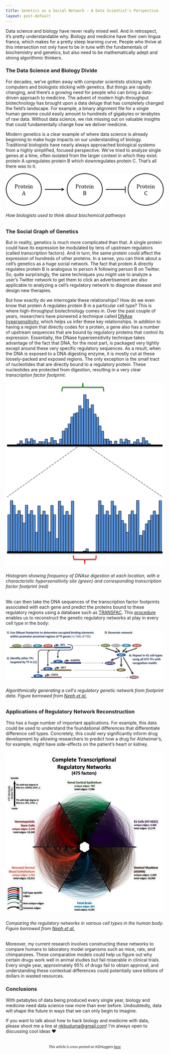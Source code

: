 ```yaml
---
title: Genetics as a Social Network - A Data Scientist's Perspective
layout: post-default
---
```


Data science and biology have never really mixed well. And in retrospect, it’s pretty understandable why. Biology and medicine have their own lingua franca, which makes for a pretty steep learning curve. People who thrive at this intersection not only have to be in tune with the fundamentals of biochemistry and genetics, but also need to be mathematically adept and strong algorithmic thinkers. 

### The Data Science and Biology Divide

For decades, we’ve gotten away with computer scientists sticking with computers and biologists sticking with genetics. But things are rapidly changing, and there’s a growing need for people who can bring a data-driven approach to medicine.  The advent of modern high-throughput biotechnology has brought upon a data deluge that has completely changed the field’s landscape. For example, a binary alignment file for a single human genome could easily amount to hundreds of gigabytes or terabytes of raw data.  Without data science, we risk missing out on valuable insights that could fundamentally change how we deliver medicine. 

Modern genetics is a clear example of where data science is already beginning to make huge impacts on our understanding of biology. Traditional biologists have nearly always approached biological systems from a highly simplified, focused perspective. We’ve tried to analyze single genes at a time, often isolated from the larger context in which they exist: protein A upregulates protein B which downregulates protein C. That’s all there was to it.

![Simple Pathway](/img/simple_pathway.png "Simple Pathway")
###### How biologists used to think about biochemical pathways

### The Social Graph of Genetics

But in reality, genetics is much more complicated than that. A single protein could have its expression be modulated by tens of upstream regulators (called transcription factors). And in turn, the same protein could affect the expression of hundreds of other proteins. In a sense, you can think about a cell’s genetics as a huge social network. The fact that protein A directly regulates protein B is analogous to person A following person B on Twitter.  So, quite surprisingly, the same techniques you might use to analyze a user’s Twitter network to get them to click an advertisement are also applicable to analyzing a cell’s regulatory network to diagnose disease and design new therapies.

But how exactly do we interrogate these relationships? How do we even know that protein A regulates protein B in a particular cell type? This is where high-throughput biotechnology comes in. Over the past couple of years, researchers have pioneered a technique called <a href='http://www.nature.com/nature/journal/v489/n7414/full/nature11212.html' target='_blank'>DNAse hypersensitivity</a>, which helps us infer these key relationships. In addition to having a region that directly codes for a protein, a gene also has a number of upstream sequences that are bound by regulatory proteins that control its expression. Essentially, the DNase hypersensitivity technique takes advantage of the fact that DNA, for the most part, is packaged very tightly except around these very specific regulatory sequences. As a result, when the DNA is exposed to a DNA digesting enzyme, it is mostly cut at these loosely-packed and exposed regions. The only exception is the small tract of nucleotides that are directly bound to a regulatory protein. These nucleotides are protected from digestion, resulting in a very clear *transcription factor footprint*. 

![DNAse Hypersensitivity](/img/hypersensitivity.png "DNAse Hypersensitivity")
###### Histogram showing frequency of DNAse digestion at each location, with a characteristic hypersensitivity site (green) and corresponding transcription factor footprint (red)

We can then take the DNA sequences of the transcription factor footprints associated with each gene and predict the proteins bound to these regulatory regions using a database such as <a href='http://www.gene-regulation.com/pub/databases.html' target='blank'>TRANSFAC</a>. This <a target='_blank' href='http://www.cell.com/cell/abstract/S0092-8674(12)00639-3'>procedure</a> enables us to reconstruct the genetic regulatory networks at play in every cell type in the body:

![Network Construction](/img/gene_network_recon.png "Network Construction")
###### Algorithmically generating a cell's regulatory genetic network from footprint data. Figure borrowed from <a target='_blank' href='http://www.ncbi.nlm.nih.gov/pmc/articles/PMC3679407/'>Neph et al.</a>

### Applications of Regulatory Network Reconstruction

This has a huge number of important applications. For example, this data could be used to understand the foundational differences that differentiate difference cell types. Concretely, this could very significantly inform drug development by allowing researchers to predict how a drug for Alzheimer’s, for example, might have side-effects on the patient’s heart or kidney.

![Cell Specific Networks](/img/cell_type_network_comp.png "Cell Specific Networks")
###### Comparing the regulatory networks in various cell types in the human body. Figure borrowed from <a target='_blank' href='http://www.ncbi.nlm.nih.gov/pmc/articles/PMC3679407/'>Neph et al.</a>

Moreover, my current research involves constructing these networks to compare humans to laboratory model organisms such as mice, rats, and chimpanzees. These comparative models could help us figure out why certain drugs work well in animal studies but fail miserable in clinical trials. Every single year, approximately 95% of drugs fail to obtain approval, and understanding these contextual differences could potentially save billions of dollars in wasted resources. 

### Conclusions

With petabytes of data being produced every single year, biology and medicine need data science now more than ever before. Undoubtedly, data will shape the future in ways that we can only begin to imagine. 

If you want to talk about how to hack biology and medicine with data, please shoot me a line at nkbuduma@gmail.com! I'm always open to discussing cool ideas ❤

<div style="text-align: center;font-family:lato,san serif">
<br/>
<span style='font-size:12px'><i>This article is cross-posted on KDNuggets <a href='http://www.kdnuggets.com/2015/01/genetics-as-social-network-data-scientist-perspective.html' target='_blank'>here</a></i></span>
</div> 
